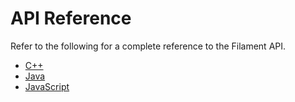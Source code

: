 # API Reference

Refer to the following for a complete reference to the Filament API.

-   [C++](TODO)
-   [Java](TODO)
-   [JavaScript](TODO)
